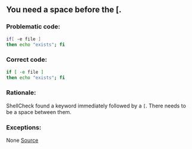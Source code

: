 ## You need a space before the [.

### Problematic code:

```sh
if[ -e file ]
then echo "exists"; fi
```

### Correct code:

```sh
if [ -e file ]
then echo "exists"; fi
```
### Rationale:

ShellCheck found a keyword immediately followed by a `[`. There needs to be a space between them.

### Exceptions:

None
[Source](https://github.com/koalaman/shellcheck/wiki/SC1069)

